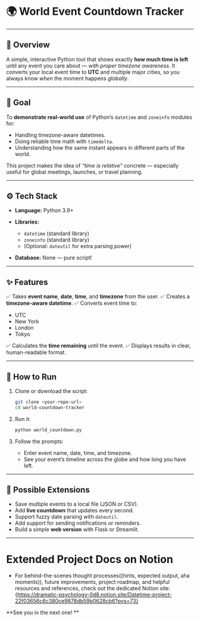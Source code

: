# 🌍 **World Event Countdown Tracker**

---

## 📌 **Overview**

A simple, interactive Python tool that shows exactly **how much time is left** until any event you care about — *with proper timezone awareness*.
It converts your local event time to **UTC** and multiple major cities, so you always know *when* the moment happens *globally*.

---

## 🎯 **Goal**

To **demonstrate real-world use** of Python’s `datetime` and `zoneinfo` modules for:

* Handling timezone-aware datetimes.
* Doing reliable time math with `timedelta`.
* Understanding how the same instant appears in different parts of the world.

This project makes the idea of *“time is relative”* concrete — especially useful for global meetings, launches, or travel planning.

---

## ⚙️ **Tech Stack**

* **Language:** Python 3.9+

* **Libraries:**

  * `datetime` (standard library)
  * `zoneinfo` (standard library)
  * (Optional: `dateutil` for extra parsing power)

* **Database:** None — pure script!

---

## ✨ **Features**

✅ Takes **event name**, **date**, **time**, and **timezone** from the user.
✅ Creates a **timezone-aware datetime**.
✅ Converts event time to:

* UTC
* New York
* London
* Tokyo

✅ Calculates the **time remaining** until the event.
✅ Displays results in clear, human-readable format.

---

## 🚀 **How to Run**

1. Clone or download the script:

   ```bash
   git clone <your-repo-url>
   cd world-countdown-tracker
   ```

2. Run it:

   ```bash
   python world_countdown.py
   ```

3. Follow the prompts:

   * Enter event name, date, time, and timezone.
   * See your event’s timeline across the globe and how long you have left.

---

## 🔮 **Possible Extensions**

* Save multiple events to a local file (JSON or CSV).
* Add **live countdown** that updates every second.
* Support fuzzy date parsing with `dateutil`.
* Add support for sending notifications or reminders.
* Build a simple **web version** with Flask or Streamlit.

---

# Extended Project Docs on Notion
* For behind-the-scenes thought processes((hints, expected output, aha moments)), future improvements, project roadmap, and helpful resources and references, check out the dedicated Notion site:{https://dramatic-psychology-0d8.notion.site/Datetime-project-22f03656c6c380ce9878db59b0628cb6?pvs=73}


**See you in the next one! **